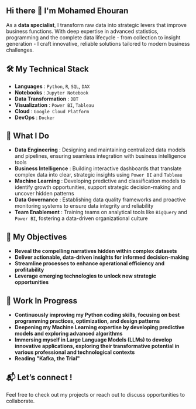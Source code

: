 ## Hi there 👋 I'm Mohamed Ehouran

As a **data specialist**, I transform raw data into strategic levers that improve business functions. With deep expertise in advanced statistics, programming and the complete data lifecycle - from collection to insight generation - I craft innovative, reliable solutions tailored to modern business challenges.

## 🛠 My Technical Stack
- **Languages** : `Python`, `R`, `SQL`, `DAX`
- **Notebooks** : `Jupyter Notebook`
- **Data Transformation** : `DBT`
- **Visualization** : `Power BI`, `Tableau`
- **Cloud** : `Google Cloud Platform`
- **DevOps** : `Docker`

## 🚀 What I Do
- **Data Engineering** : Designing and maintaining centralized data models and pipelines, ensuring seamless integration with business intelligence tools
- **Business Intelligence** : Building interactive dashboards that translate complex data into clear, strategic insights using `Power BI` and `Tableau`
- **Machine Learning** : Developing predictive and classification models to identify growth opportunities, support strategic decision-making and uncover hidden patterns
- **Data Governance** : Establishing data quality frameworks and proactive monitoring systems to ensure data integrity and reliability
- **Team Enablement** : Training teams on analytical tools like `BigQuery` and `Power BI`, fostering a data-driven organizational culture

## 🎯 My Objectives
- **Reveal the compelling narratives hidden within complex datasets**
- **Deliver actionable, data-driven insights for informed decision-making**
- **Streamline processes to enhance operational efficiency and profitability**
- **Leverage emerging technologies to unlock new strategic opportunities**

## 🌱 Work In Progress
- **Continuously improving my Python coding skills, focusing on best programming practices, optimization, and design patterns**
- **Deepening my Machine Learning expertise by developing predictive models and exploring advanced algorithms**
- **Immersing myself in Large Language Models (LLMs) to develop innovative applications, exploring their transformative potential in various professional and technological contexts**
- **Reading "Kafka, the Trial"**

## 📬 Let’s connect !  
Feel free to check out my projects or reach out to discuss opportunities to collaborate.